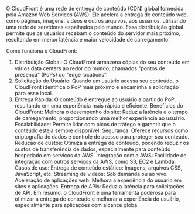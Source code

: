 O CloudFront é uma rede de entrega de conteúdo (CDN) global fornecida pela Amazon Web Services (AWS). Ele acelera a entrega de conteúdo web, como páginas, imagens, vídeos e outros arquivos, aos usuários, utilizando uma rede de servidores espalhados pelo mundo. Essa distribuição global permite que os usuários recebam o conteúdo do servidor mais próximo, resultando em menor latência e maior velocidade de carregamento. 

Como funciona o CloudFront:
1. Distribuição Global:
O CloudFront armazena cópias do seu conteúdo em vários data centers ao redor do mundo, chamados "pontos de presença" (PoPs) ou "edge locations".
2. Solicitação do Usuário:
Quando um usuário acessa seu conteúdo, o CloudFront identifica o PoP mais próximo e encaminha a solicitação para esse local.
3. Entrega Rápida:
O conteúdo é entregue ao usuário a partir do PoP, resultando em uma experiência mais rápida e eficiente. 
Benefícios do CloudFront:
Melhora o desempenho do site:
Reduz a latência e o tempo de carregamento, proporcionando uma melhor experiência ao usuário. 
Escalabilidade:
Permite lidar com picos de tráfego e garantir que o conteúdo esteja sempre disponível. 
Segurança:
Oferece recursos como criptografia de dados e controle de acesso para proteger seu conteúdo. 
Redução de custos:
Otimiza a entrega de conteúdo, podendo reduzir os custos de transferência de dados, especialmente para conteúdo hospedado em serviços da AWS. 
Integração com a AWS:
Facilidade de integração com outros serviços da AWS, como S3, EC2 e Lambda. 
Casos de uso:
Entrega de conteúdo estático: Imagens, arquivos CSS, JavaScript, etc. 
Streaming de vídeos: Sob demanda ou ao vivo. 
Aceleração de aplicações web: Melhora a experiência do usuário em sites e aplicações. 
Entrega de APIs: Reduz a latência para solicitações de API. 
Em resumo, o CloudFront é uma ferramenta poderosa para otimizar a entrega de conteúdo e melhorar a experiência do usuário, especialmente para aplicações com alcance globa
